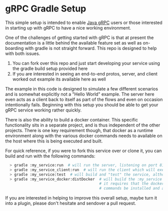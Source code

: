 # gRPC Gradle Setup
This simple setup is intended to enable [Java gRPC](https://github.com/grpc/grpc-java) users or those interested 
in starting up with gRPC to have a nice working environment.
 
One of the challenges of getting started with gRPC is that at present
the documentation is a little behind the available feature set as well as
on-boarding with gradle is not straight forward.  This repo is designed to help 
with both issues.

1. You can fork over this repo and just start developing your service using the gradle build setup provided here
2. If you are interested in seeing an end-to-end protos, server, and client worked out example its available here as well

The example in this code is designed to simulate a few different scenarios and is somewhat explicitly not a "Hello World" 
example.  The server here even acts as a client back to itself as part of the flows and even on occasion 
intentionally fails.  Beginning with this setup you should be able to get your gRPC service working rather quickly.

There is also the ability to build a docker container.  This specific functionality sits in a separate
project, and is thus independent of the other projects.  There is one key requirement though, that docker as a runtime
environment along with the various docker commands needs to available on the host where this is being executed and built.

For quick reference, if you were to fork this service over or clone it, you can build and run with the following commands:
```bash
  > gradle :my_service:run  # will run the server, listening on port 8123
  > gradle :my_service_client:run  # will run the client which will execute a bunch of requests against the server
  > gradle :my_service:test  # will build and "test" the service, although there are no tests written at present
  > gradle :my_service_docker:distDocker  # will build the :my_service service and package it up as a docker image
                                          # it requires that the docker runtime environment and the associated 
                                          # commands be installed and available
```
If you are interested in helping to improve this overall setup, maybe turn it into a plugin, please don't hesitate and sendover a pull request.

